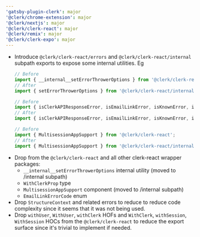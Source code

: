 ```yaml
---
'gatsby-plugin-clerk': major
'@clerk/chrome-extension': major
'@clerk/nextjs': major
'@clerk/clerk-react': major
'@clerk/remix': major
'@clerk/clerk-expo': major
---
```


- Introduce `@clerk/clerk-react/errors` and `@clerk/clerk-react/internal` subpath exports to expose some internal utilities. Eg
    ```typescript
    // Before
    import { __internal__setErrorThrowerOptions } from '@clerk/clerk-react';
    // After
    import { setErrorThrowerOptions } from '@clerk/clerk-react/internal';

    // Before
    import { isClerkAPIResponseError, isEmailLinkError, isKnownError, isMetamaskError } from '@clerk/clerk-react';
    // After
    import { isClerkAPIResponseError, isEmailLinkError, isKnownError, isMetamaskError } from '@clerk/clerk-react/errors';

    // Before
    import { MultisessionAppSupport } from '@clerk/clerk-react';
    // After
    import { MultisessionAppSupport } from '@clerk/clerk-react/internal';
    ```
- Drop from the `@clerk/clerk-react` and all other clerk-react wrapper packages:
    - `__internal__setErrorThrowerOptions` internal utility (moved to /internal subpath)
    - `WithClerkProp` type
    - `MultisessionAppSupport` component (moved to /internal subpath)
    - `EmailLinkErrorCode` enum
- Drop `StructureContext` and related errors to reduce to reduce code complexity since it seems that it was not being used.
- Drop `withUser`, `WithUser`, `withClerk` HOFs and `WithClerk`, `withSession`, `WithSession` HOCs from the `@clerk/clerk-react` 
  to reduce the export surface since it's trivial to implement if needed.
